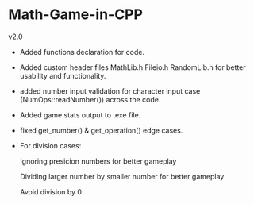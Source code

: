 # Math-Game-in-CPP
  v2.0

* Added functions declaration for code.

* Added custom header files MathLib.h Fileio.h RandomLib.h for better usability and functionality.

* added number input validation for character input case (NumOps::readNumber()) across the code.

* Added game stats output to .exe file.

* fixed get_number() & get_operation() edge cases.
  
* For division cases:

    Ignoring presicion numbers for better gameplay
    
    Dividing larger number by smaller number for better gameplay 
    
    Avoid division by 0
  
